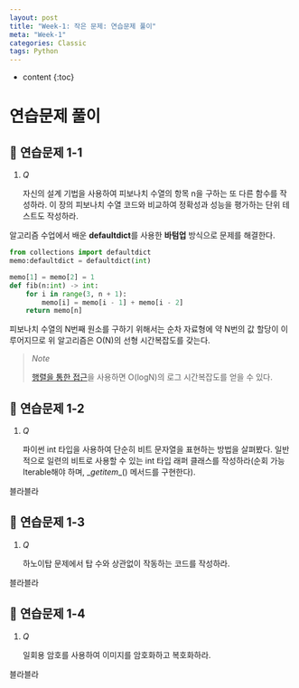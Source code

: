 ```yaml
---
layout: post
title: "Week-1: 작은 문제: 연습문제 풀이"
meta: "Week-1"
categories: Classic
tags: Python
---
```


* content
{:toc}
# 연습문제 풀이

## 📝 연습문제 1-1

1. *Q*

   자신의 설계 기법을 사용하여 피보나치 수열의 항목 n을 구하는 또 다른 함수를 작성하라. 이 장의 피보나치 수열 코드와 비교하여 정확성과 성능을 평가하는 단위 테스트도 작성하라.

알고리즘 수업에서 배운 **defaultdict**를 사용한 **바텀업** 방식으로 문제를 해결한다.

```python
from collections import defaultdict
memo:defaultdict = defaultdict(int)

memo[1] = memo[2] = 1
def fib(n:int) -> int:
    for i in range(3, n + 1):
        memo[i] = memo[i - 1] + memo[i - 2]
    return memo[n]
```

피보나치 수열의 N번째 원소를 구하기 위해서는 순차 자료형에 약 N번의 값 할당이 이루어지므로 위 알고리즘은 O(N)의 선형 시간복잡도를 갖는다.

> *Note*
>
> [행렬을 통한 접근](https://blog.joyfui.com/1148)을 사용하면 O(logN)의 로그 시간복잡도를 얻을 수 있다.

## 📝 연습문제 1-2

1. *Q*

   파이썬 int 타입을 사용하여 단순히 비트 문자열을 표현하는 방법을 살펴봤다. 일반적으로 일련의 비트로 사용할 수 있는 int 타입 래퍼 클래스를 작성하라(순회 가능Iterable해야 하며, \__getitem__() 메서드를 구현한다).

블라블라

## 📝 연습문제 1-3

1. *Q*

   하노이탑 문제에서 탑 수와 상관없이 작동하는 코드를 작성하라.

블라블라

## 📝 연습문제 1-4

1. *Q*

   일회용 암호를 사용하여 이미지를 암호화하고 복호화하라.

블라블라

